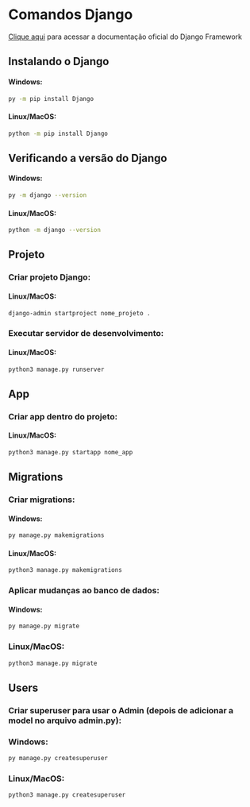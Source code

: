 # Comandos Django
[Clique aqui](https://docs.djangoproject.com/pt-br/4.1/) para acessar a documentação oficial do Django Framework

## Instalando o Django
#### Windows:
```sh
py -m pip install Django
```
#### Linux/MacOS:
```sh
python -m pip install Django
```
## Verificando a versão do Django
#### Windows:
```sh
py -m django --version
```
#### Linux/MacOS:
```sh
python -m django --version
```

## Projeto
### Criar projeto Django:
#### Linux/MacOS:
```sh
django-admin startproject nome_projeto .
```

### Executar servidor de desenvolvimento:
#### Linux/MacOS:
```sh
python3 manage.py runserver
```

## App
### Criar app dentro do projeto:
#### Linux/MacOS:
```sh
python3 manage.py startapp nome_app
```

## Migrations
### Criar migrations:
#### Windows:
```sh
py manage.py makemigrations
```

#### Linux/MacOS:
```sh
python3 manage.py makemigrations
```
### Aplicar mudanças ao banco de dados:
#### Windows:
```sh
py manage.py migrate
```
### Linux/MacOS:
```sh
python3 manage.py migrate
```

## Users
### Criar superuser para usar o Admin (depois de adicionar a model no arquivo admin.py):
### Windows:
```sh
py manage.py createsuperuser
```
### Linux/MacOS:
```sh
python3 manage.py createsuperuser 

```